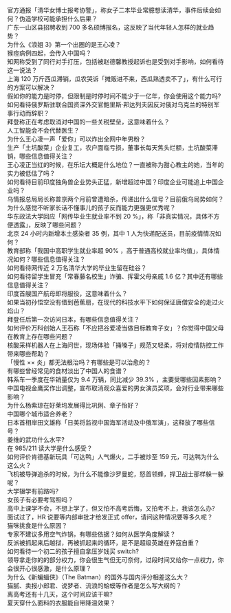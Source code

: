 官方通报「清华女博士报考协警」，称女子二本毕业常臆想读清华，事件后续会如何？伪造学校可能承担什么后果？  
广东一山区县招聘收到 700 多名硕博报名，这反映了当代年轻人怎样的就业趋势？  
为什么《浪姐 3》第一个出圈的是王心凌？  
猴痘病例四起，会传入中国吗？  
知网称受到了同行对手打压，包括被赵德馨教授起诉也是受到对手影响，如何看待这一说法？  
上海 120 万斤西瓜滞销，瓜农哭诉「摊贩进不来，西瓜熟透卖不了」，有什么可行的方案可以解决？  
假如你的能力是时停，但限制是时停时间不能少于一亿年，你会使用这个能力吗?  
如何看待俄罗斯驻联合国资深外交官鲍里斯·邦达列夫因反对俄对乌克兰的特别军事行动而辞职？  
拜登称正在考虑取消对中国的一些关税壁垒，这意味着什么？  
人工智能会不会代替医生？  
为什么王心凌一声「爱你」可以炸出全网中年男粉？  
生产「土坑酸菜」企业复工，农户面临亏损，董事长每天焦头烂额，土坑酸菜滞销，哪些信息值得关注？  
王心凌正当红的时候，在乐坛大概是什么地位？一直被称为甜心教主的她，当年的实力被低估了吗？  
如何看待目前印度独角兽企业势头正猛，新增超过中国？印度企业可能追上中国企业吗？  
乌情报总局局长称普京两个月前曾遭暗杀，传递出什么信号？目前俄乌局势如何？  
为什么感觉不听家长话不懂事儿的孩子反而能力更强更优秀呢？  
华东政法大学回应「网传毕业生就业率不到 20 %」，称「非真实情况，具体不方便透露」，反映了哪些问题？  
北京 24 小时内新增本土感染者 35 例，其中 1 人为快递配送员，目前疫情情况如何？  
教育部称「我国中高职学生就业率超 90% ，高于普通高校就业率均值」，具体情况如何？哪些信息值得关注？  
如何看待网传近 2 万名清华大学的毕业生留在硅谷？  
如何看待留学生冒充「常春藤名校生」诈骗、挥霍父母亲戚 1.6 亿？其中还有哪些信息值得关注？  
印度首艘国产航母即将服役，这意味着什么？  
如果当初孙悟空没有借到芭蕉扇，在现代的科技水平下如何保证唐僧安全的走过火焰山？  
拜登任后第一次访问日本，有哪些信息值得关注？  
如何评价万科创始人王石称「不应把谷爱凌当做目标教育子女」？你觉得中国父母在教育上存在哪些问题？  
核酸采样机器人在上海问世，现场体验「捅嗓子」规范又轻柔，将对疫情防控工作带来哪些帮助？  
「慢性 ×× 炎」都无法根治吗？有哪些是可以治愈的？  
有哪些曾经常见的食材淡出了中国人的食谱？  
韩系车一季度在华销量仅为 9.4 万辆，同比减少 39.3% ，主要受哪些因素影响？  
中国电视金鹰奖作出调整，宣布取消观众喜爱的男女演员奖项，会对行业带来哪些影响？  
为什么杨紫琼在好莱坞发展得比巩俐、章子怡好？  
中国哪个城市适合养老？  
日本首相岸田文雄称「日美将监视中国海军活动及中俄军演」，这释放了哪些信号？  
姜维的武功什么水平?  
在 985/211 读大学是什么感受？  
如何评价肯德基新玩具「可达鸭」人气爆火，二手被炒至 159 元，可达鸭为什么这么火？  
飞机被导弹追杀的时候，为什么不能像沙罗曼蛇，怒首领蜂，捍卫战士那样躲一躲呢？  
大学辍学有前路吗?  
女孩子有必要考驾照吗？  
高中上课学不会，不想上学了，但又怕不高考后悔，又拍考不上，我该怎么办?  
面试过了，HR 说要等内部审批才给发正式 offer，请问这种情况要等多久呢？  
猫咪挑食是什么原因？  
专家不建议多用空气炸锅，有哪些依据？如何从医学角度解读？  
反派被抓起来后越狱，再被抓起来的循环，是不是超级英雄在养寇自重？  
如何看待一个初二的孩子擅自拿压岁钱买 switch?  
领导拿走你的的部分权力，你会很生气但无可奈何，过段时间又给你一点权力，你会很开心很感激，是什么原理？  
为什么《新蝙蝠侠》（The Batman）的国外与国内评分相差这么大？  
猫腻、卖报小郎君、说梦者、流浪的蛤蟆等作者是怎么写大纲的？  
离高考还有十几天，这个时间应该干嘛?  
夏天穿什么面料的衣服能自带降温效果？  

